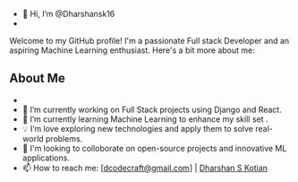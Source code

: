 - 👋 Hi, I’m @Dharshansk16
- 
Welcome to my GitHub profile! I'm a passionate Full stack Developer and an aspiring Machine Learning enthusiast. Here's a bit more about me:
## About Me
- 
- 🔭 I’m currently working on Full Stack projects using Django and React.
- 🌱 I’m currently learning Machine Learning to enhance my skill set .
- 💡 I’m love exploring new technologies and apply them to solve real-world problems.
- 🤝 I'm looking to colloborate on open-source projects and innovative ML applications.
- 📫 How to reach me: [dcodecraft@gmail.com] | [Dharshan S Kotian](https://www.linkedin.com/in/dharshan-s-kotian-5053aa280/)

<!---
Dharshansk16/Dharshansk16 is a ✨ special ✨ repository because its `README.md` (this file) appears on your GitHub profile.
You can click the Preview link to take a look at your changes.
--->
